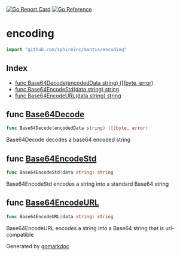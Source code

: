 <!-- Code generated by gomarkdoc. DO NOT EDIT -->

[![Go Report Card](https://goreportcard.com/badge/github.com/sphireinc/mantis)](https://goreportcard.com/report/github.com/sphireinc/mantis)
[![Go Reference](https://pkg.go.dev/badge/github.com/sphireinc/mantis.svg)](https://pkg.go.dev/github.com/sphireinc/mantis)



# encoding

```go
import "github.com/sphireinc/mantis/encoding"
```

## Index

- [func Base64Decode\(encodedData string\) \(\[\]byte, error\)](<#Base64Decode>)
- [func Base64EncodeStd\(data string\) string](<#Base64EncodeStd>)
- [func Base64EncodeURL\(data string\) string](<#Base64EncodeURL>)


<a name="Base64Decode"></a>
## func [Base64Decode](<https://github.com/sphireinc/mantis/blob/master/encoding/encoding.go#L22>)

```go
func Base64Decode(encodedData string) ([]byte, error)
```

Base64Decode decodes a base64 encoded string

<a name="Base64EncodeStd"></a>
## func [Base64EncodeStd](<https://github.com/sphireinc/mantis/blob/master/encoding/encoding.go#L10>)

```go
func Base64EncodeStd(data string) string
```

Base64EncodeStd encodes a string into a standard Base64 string

<a name="Base64EncodeURL"></a>
## func [Base64EncodeURL](<https://github.com/sphireinc/mantis/blob/master/encoding/encoding.go#L16>)

```go
func Base64EncodeURL(data string) string
```

Base64EncodeURL encodes a string into a Base64 string that is url\-compatible

Generated by [gomarkdoc](<https://github.com/princjef/gomarkdoc>)
